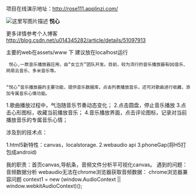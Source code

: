 项目在线演示地址：http://rose111.applinzi.com/

![这里写图片描述](http://img.blog.csdn.net/20160408173915112)
**悦心**

更多详情参考个人博客 http://blog.csdn.net/u014345282/article/details/51097913


主要的web在assets/www 下 建议放在localhost运行


     悦心,一款音乐播放器应用，由“女立方”团队开发。目前，较为流行的音乐播放器有QQ音乐、网易云音乐、多米音乐等。


    “悦心”音乐播放器的主要功能，提供音乐数据库，点击列表播放音乐，还可对歌曲进行收藏，添加专属音乐心情功能。


1.歌曲播放过程中，气泡随音乐节奏动态变化；
2.点击圆盘，停止音乐播放
3.点击心形图标，收藏当前播放音乐；
4.音乐播放界面，点击评论图标，记录对当前播放音乐的专属音乐心情；




涉及到的技术点：


1.html5新特性：canvas，localstorage.
2.webaudio api
3.phoneGap(将H5打包成android)

我的职责：首页canvas,导航条，音频文件分析平可视化canvas。
遇到的问题：音频数据分析  webaudio无法在chrome浏览器获取音频数据： chrome浏览器兼容问题
 context1 = new (window.AudioContext || window.webkitAudioContext)();





